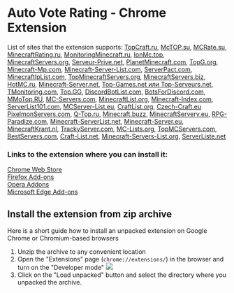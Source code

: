 # Auto Vote Rating - Chrome Extension
List of sites that the extension supports: [TopCraft.ru](http://topcraft.ru/), [McTOP.su](https://mctop.su/), [MCRate.su](http://mcrate.su/), [MinecraftRating.ru](http://minecraftrating.ru/), [MonitoringMinecraft.ru](http://monitoringminecraft.ru/), [IonMc.top](https://ionmc.top/), [MinecraftServers.org](https://minecraftservers.org/), [Serveur-Prive.net](https://serveur-prive.net/minecraft), [PlanetMinecraft.com](https://www.planetminecraft.com/), [TopG.org](https://topg.org/Minecraft), [Minecraft-Mp.com](https://minecraft-mp.com/), [Minecraft-Server-List.com](http://minecraft-server-list.com/), [ServerPact.com](https://www.serverpact.com/), [MinecraftIpList.com](https://www.minecraftiplist.com/), [TopMinecraftServers.org](https://topminecraftservers.org/), [MinecraftServers.biz](http://minecraftservers.biz/), [HotMC.ru](https://hotmc.ru/), [Minecraft-Server.net](https://minecraft-server.net/), [Top-Games.net или Top-Serveurs.net](https://top-games.net/), [TMonitoring.com](https://tmonitoring.com/), [Top.GG](https://top.gg/), [DiscordBotList.com](https://discordbotlist.com/), [BotsForDiscord.com](https://botsfordiscord.com/), [MMoTop.RU](https://mmotop.ru/), [MC-Servers.com](https://mc-servers.com/), [MinecraftList.org](https://minecraftlist.org/), [Minecraft-Index.com](https://www.minecraft-index.com/), [ServerList101.com](https://serverlist101.com/), [MCServer-List.eu](https://mcserver-list.eu/), [CraftList.org](https://craftlist.org/), [Czech-Craft.eu](https://czech-craft.eu/) [PixelmonServers.com](https://pixelmonservers.com/), [Q-Top.ru](http://q-top.ru/), [Minecraft.buzz](https://minecraft.buzz/), [MinecraftServery.eu](https://minecraftservery.eu/), [RPG-Paradize.com](https://www.rpg-paradize.com/), [Minecraft-ServerList.net](https://www.minecraft-serverlist.net/), [Minecraft-Server.eu](https://minecraft-server.eu/), [MinecraftKrant.nl](https://www.minecraftkrant.nl/), [TrackyServer.com](https://www.trackyserver.com/), [MC-Lists.org](https://mc-lists.org/), [TopMCServers.com](https://topmcservers.com/), [BestServers.com](https://bestservers.com/), [Craft-List.net](https://craft-list.net/), [Minecraft-Servers-List.org](https://www.minecraft-servers-list.org/), [ServerListe.net](https://www.serverliste.net/)
### Links to the extension where you can install it:
[Chrome Web Store](https://chrome.google.com/webstore/detail/auto-vote-minecraft-ratin/mdfmiljoheedihbcfiifopgmlcincadd)   
[Firefox Add-ons](https://addons.mozilla.org/ru/firefox/addon/auto-vote-rating/)   
[Opera Addons](https://addons.opera.com/ru/extensions/details/auto-vote-minecraft-rating/)   
[Microsoft Edge Add-ons](https://microsoftedge.microsoft.com/addons/detail/auto-vote-rating/ecoifpgiojfhmihcfomafdcmkphafpba)  
## Install the extension from zip archive
Here is a short guide how to install an unpacked extension on Google Chrome or Chromium-based browsers
1. Unzip the archive to any convenient location
2. Open the "Extensions" page (`chrome://extensions/`) in the browser and turn on the "Developer mode"
![](https://i.imgur.com/iQ4DXVu.png)
3. Click on the "Load unpacked" button and select the directory where you unpacked the archive.
